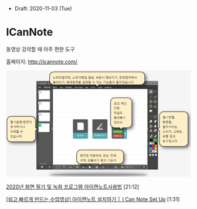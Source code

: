 * Draft: 2020-11-03 (Tue)

# ICanNote

동영상 강의할 때 아주 편한 도구

홈페이지: http://icannote.com/

<img src='images/icannote-quick_start.png'>



[2020년 화면 필기 및 녹화 프로그램 아이캔노트사용법](https://youtu.be/0RvKxRt6rxs) [21:12]

[[쉽고 빠르게 만드는 수업영상] 아이캔노트 설치하기 │ I Can Note Set Up](https://www.youtube.com/watch?v=3fK9nuUlH44&ab_channel=%EC%8A%A4%EB%A7%88%ED%8A%B8%ED%94%8C%EB%A6%BD%EB%9F%AC%EB%8B%9D%EC%97%B0%EA%B5%AC%ED%9A%8C) [1:31]